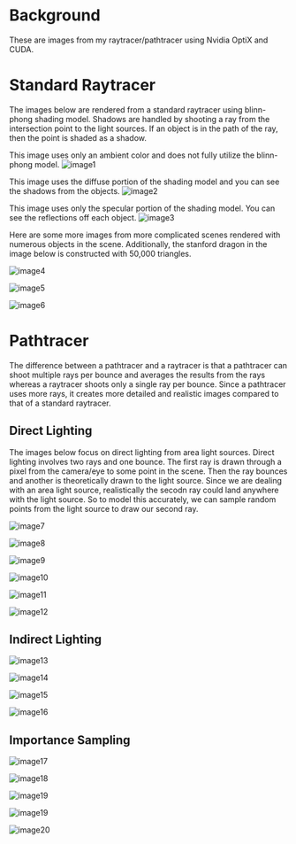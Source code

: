 # Background

These are images from my raytracer/pathtracer using Nvidia OptiX and CUDA. 

# Standard Raytracer

The images below are rendered from a standard raytracer using blinn-phong shading model. Shadows are handled by shooting a ray from the intersection point to the light sources. If an object is in the path of the ray, then the point is shaded as a shadow.

This image uses only an ambient color and does not fully utilize the blinn-phong model. 
![image1](images/hw1/scene4-ambient.png)

This image uses the diffuse portion of the shading model and you can see the shadows from the objects.
![image2](images/hw1/scene4-diffuse.png)

This image uses only the specular portion of the shading model. You can see the reflections off each object.
![image3](images/hw1/scene4-specular.png)

Here are some more images from more complicated scenes rendered with numerous objects in the scene. Additionally, the stanford dragon in the image below is constructed with 50,000 triangles.

![image4](images/hw1/scene5.png)

![image5](images/hw1/scene6.png)

![image6](images/hw1/scene7.png)

# Pathtracer

The difference between a pathtracer and a raytracer is that a pathtracer can shoot multiple rays per bounce and averages the results from the rays whereas a raytracer shoots only a single ray per bounce. Since a pathtracer uses more rays, it creates more detailed and realistic images compared to that of a standard raytracer.

## Direct Lighting

The images below focus on direct lighting from area light sources. Direct lighting involves two rays and one bounce. The first ray is drawn through a pixel from the camera/eye to some point in the scene. Then the ray bounces and another is theoretically drawn to the light source. Since we are dealing with an area light source, realistically the secodn ray could land anywhere with the light source. So to model this accurately, we can sample random points from the light source to draw our second ray. 

![image7](images/hw2/analytic.png)

![image8](images/hw2/direct9.png)

![image9](images/hw2/direct3x3.png)

![image10](images/hw2/sphere.png)

![image11](images/hw2/cornell.png)

![image12](images/hw2/dragon.png)

## Indirect Lighting

![image13](images/hw3/cornellSimple.png)

![image14](images/hw3/cornellNEE.png)

![image15](images/hw3/cornellRR.png)

![image16](images/hw3/dragon.png)

## Importance Sampling

![image17](images/hw4/cornellCosine.png)

![image18](images/hw4/cornellBRDF.png)

![image19](images/hw4/ggx.png)

![image19](images/hw4/mis.png)

![image20](images/hw4/dragon.png)

